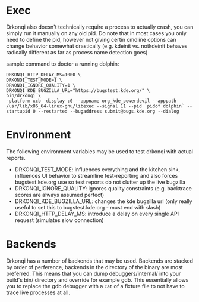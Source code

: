 # Exec

Drkonqi also doesn't technically require a process to actually crash, you can
simply run it manually on any old pid. Do note that in most cases you only need
to define the pid, however not giving certin cmdline options can change
behavior somewhat drastically (e.g. kdeinit vs. notkdeinit behaves radically
different as far as process name detection goes)

sample command to doctor a running dolphin:

```
DRKONQI_HTTP_DELAY_MS=1000 \
DRKONQI_TEST_MODE=1 \
DRKONQI_IGNORE_QUALITY=1 \
DRKONQI_KDE_BUGZILLA_URL="https://bugstest.kde.org/" \
bin/drkonqi \
-platform xcb -display :0 --appname org_kde_powerdevil --apppath /usr/lib/x86_64-linux-gnu/libexec --signal 11 --pid `pidof dolphin` --startupid 0 --restarted --bugaddress submit@bugs.kde.org --dialog
```

# Environment

The following environment variables may be used to test drkonqi with actual reports.

- DRKONQI_TEST_MODE: influences everything and the kitchen sink, influences
  UI behavior to streamline test-reporting and also forces bugstest.kde.org
  use so test reports do not clutter up the live bugzilla
- DRKONQI_IGNORE_QUALITY: ignores quality constraints (e.g. backtrace scores
  are always assumed perfect)
- DRKONQI_KDE_BUGZILLA_URL: changes the kde bugzilla url (only really useful
  to set this to bugstest.kde.org - must end with slash)
- DRKONQI_HTTP_DELAY_MS: introduce a delay on every single API request
  (simulates slow connection)

# Backends

Drkonqi has a number of backends that may be used. Backends are stacked by
order of perference, backends in the directory of the binary are most preferred.
This means that you can dump debuggers/internal/ into your build's bin/
directory and override for example gdb. This essentially allows you to replace
the gdb debugger with a `cat` of a fixture file to not have to trace live
processes at all.
